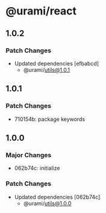 # @urami/react

## 1.0.2

### Patch Changes

- Updated dependencies [efbabcd]
  - @urami/utils@1.0.1

## 1.0.1

### Patch Changes

- 710154b: package keywords

## 1.0.0

### Major Changes

- 062b74c: initialize

### Patch Changes

- Updated dependencies [062b74c]
  - @urami/utils@1.0.0
